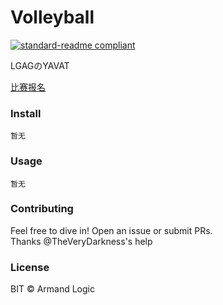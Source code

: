# Volleyball
[![standard-readme compliant](https://img.shields.io/badge/readme%20style-standard-brightgreen.svg?style=flat-square)](https://github.com/RichardLitt/standard-readme)

LGAGのYAVAT

[比赛报名](赛事/Register.html)

### Install

```
暂无
```

### Usage

```
暂无
```

### Contributing

Feel free to dive in! Open an issue or submit PRs.<br>
Thanks @TheVeryDarkness's help

### License

BIT © Armand Logic
